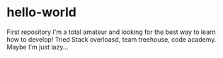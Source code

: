 # hello-world
First repository
I'm a total amateur and looking for the best way to learn how to develop! Tried Stack overloasd, team treehouse, code academy. Maybe I'm just lazy...

